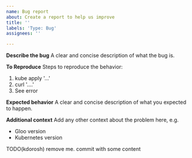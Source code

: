 ```yaml
---
name: Bug report
about: Create a report to help us improve
title: ''
labels: 'Type: Bug'
assignees: ''

---
```


**Describe the bug**
A clear and concise description of what the bug is.

**To Reproduce**
Steps to reproduce the behavior:
1. kube apply '...'
2. curl '....'
3. See error

**Expected behavior**
A clear and concise description of what you expected to happen.

**Additional context**
Add any other context about the problem here, e.g.
- Gloo version
- Kubernetes version


TODO(kdorosh) remove me. commit with some content